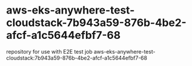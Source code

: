 # aws-eks-anywhere-test-cloudstack-7b943a59-876b-4be2-afcf-a1c5644efbf7-68
repository for use with E2E test job aws-eks-anywhere-test-cloudstack:7b943a59-876b-4be2-afcf-a1c5644efbf7-68
